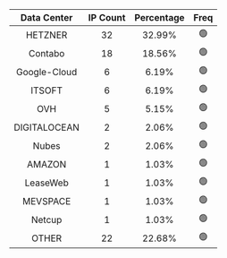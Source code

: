 | Data Center | IP Count | Percentage | Freq |
|:------------:|:--------:|:-----------:|:-----:|
| HETZNER | 32 | 32.99% | 🟢 |
| Contabo | 18 | 18.56% | 🟢 |
| Google-Cloud | 6 | 6.19% | 🟢 |
| ITSOFT | 6 | 6.19% | 🟢 |
| OVH | 5 | 5.15% | 🟢 |
| DIGITALOCEAN | 2 | 2.06% | 🟢 |
| Nubes | 2 | 2.06% | 🟢 |
| AMAZON | 1 | 1.03% | 🟢 |
| LeaseWeb | 1 | 1.03% | 🟢 |
| MEVSPACE | 1 | 1.03% | 🟢 |
| Netcup | 1 | 1.03% | 🟢 |
| OTHER | 22 | 22.68% | 🟢 |